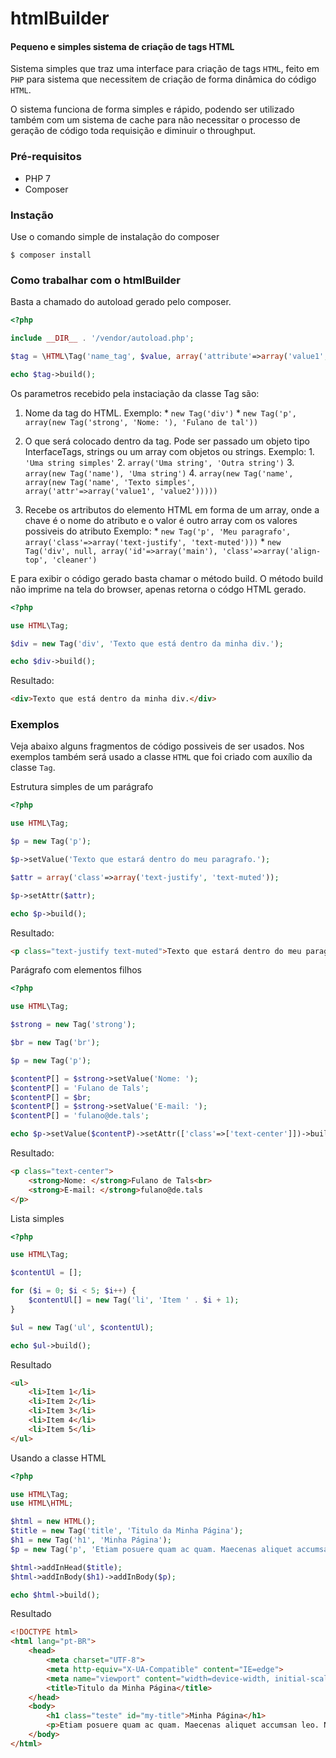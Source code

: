 # htmlBuilder


#### Pequeno e simples sistema de criação de tags HTML

Sistema simples que traz uma interface para criação de tags `HTML`, feito em `PHP` para sistema que necessitem de criação de forma dinâmica do código `HTML`.

O sistema funciona de forma simples e rápido, podendo ser utilizado também com um sistema de cache para não necessitar o processo de geração de código toda requisição e diminuir o throughput.

### Pré-requisitos
* PHP 7
* Composer

### Instação

Use o comando simple de instalação do composer

`$ composer install`

### Como trabalhar com o htmlBuilder

Basta a chamado do autoload gerado pelo composer.

```php
<?php

include __DIR__ . '/vendor/autoload.php';

$tag = \HTML\Tag('name_tag', $value, array('attribute'=>array('value1', 'value2')));

echo $tag->build();

```

Os parametros recebido pela instaciação da classe Tag são:
1. Nome da tag do HTML.
        Exemplo:
                * `new Tag('div')`
                * `new Tag('p', array(new Tag('strong', 'Nome: '), 'Fulano de tal'))`

2. O que será colocado dentro da tag. Pode ser passado um objeto tipo InterfaceTags, strings ou um array com objetos ou strings.
        Exemplo:
                1. `'Uma string simples'`
                2. `array('Uma string', 'Outra string')`
                3. `array(new Tag('name'), 'Uma string')`
                4. `array(new Tag('name', array(new Tag('name', 'Texto simples', array('attr'=>array('value1', 'value2')))))`

3. Recebe os artributos do elemento HTML em forma de um array, onde a chave é o nome do atributo e o valor é outro array com os valores possiveis do atributo
        Exemplo:
                * `new Tag('p', 'Meu paragrafo', array('class'=>array('text-justify', 'text-muted')))`
                * `new Tag('div', null, array('id'=>array('main'), 'class'=>array('align-top', 'cleaner')`

E para exibir o código gerado basta chamar o método build.
O método build não imprime na tela do browser, apenas retorna o códgo HTML gerado.

```php
<?php

use HTML\Tag;

$div = new Tag('div', 'Texto que está dentro da minha div.');

echo $div->build();

```

Resultado:
```html
<div>Texto que está dentro da minha div.</div>
```
### Exemplos

Veja abaixo alguns fragmentos de código possiveis de ser usados. Nos exemplos também será usado a classe `HTML` que foi criado com auxílio da classe `Tag`.

Estrutura simples de um parágrafo
```php
<?php

use HTML\Tag;

$p = new Tag('p');

$p->setValue('Texto que estará dentro do meu paragrafo.');

$attr = array('class'=>array('text-justify', 'text-muted'));

$p->setAttr($attr);

echo $p->build();
```

Resultado:
```html
<p class="text-justify text-muted">Texto que estará dentro do meu paragrafo.</p>
```
Parágrafo com elementos filhos
```php
<?php

use HTML\Tag;

$strong = new Tag('strong');

$br = new Tag('br');

$p = new Tag('p');

$contentP[] = $strong->setValue('Nome: ');
$contentP[] = 'Fulano de Tals';
$contentP[] = $br;
$contentP[] = $strong->setValue('E-mail: ');
$contentP[] = 'fulano@de.tals';

echo $p->setValue($contentP)->setAttr(['class'=>['text-center']])->build();
```

Resultado:
```html
<p class="text-center">
    <strong>Nome: </strong>Fulano de Tals<br>
    <strong>E-mail: </strong>fulano@de.tals
</p>
```

Lista simples
```php
<?php

use HTML\Tag;

$contentUl = [];

for ($i = 0; $i < 5; $i++) {
    $contentUl[] = new Tag('li', 'Item ' . $i + 1);
}

$ul = new Tag('ul', $contentUl);

echo $ul->build();
```

Resultado
```html
<ul>
    <li>Item 1</li>
    <li>Item 2</li>
    <li>Item 3</li>
    <li>Item 4</li>
    <li>Item 5</li>
</ul>
```

Usando a classe HTML

```php
<?php

use HTML\Tag;
use HTML\HTML;

$html = new HTML();
$title = new Tag('title', 'Titulo da Minha Página');
$h1 = new Tag('h1', 'Minha Página');
$p = new Tag('p', 'Etiam posuere quam ac quam. Maecenas aliquet accumsan leo. Nullam dapibus fermentum ipsum. Etiam quis quam. Integer lacinia. Nulla est. Nulla turpis magna, cursus sit amet, suscipit a, interdum id, felis. Integer vulputate sem a nibh rutrum consequat. Maecenas lorem. Pellentesque pretium lectus id turpis. Etiam sapien elit, consequat eget, tristique non, venenatis quis, ante. Fusce wisi. Phasellus faucibus molestie nisl. Fusce eget urna. Curabitur vitae diam non enim vestibulum interdum. Nulla quis diam. Ut tempus purus at lorem.');

$html->addInHead($title);
$html->addInBody($h1)->addInBody($p);

echo $html->build();
```

Resultado
```html
<!DOCTYPE html>
<html lang="pt-BR">
    <head>
        <meta charset="UTF-8">
        <meta http-equiv="X-UA-Compatible" content="IE=edge">
        <meta name="viewport" content="width=device-width, initial-scale=1">
        <title>Titulo da Minha Página</title>
    </head>
    <body>
        <h1 class="teste" id="my-title">Minha Página</h1>
        <p>Etiam posuere quam ac quam. Maecenas aliquet accumsan leo. Nullam dapibus fermentum ipsum. Etiam quis quam. Integer lacinia. Nulla est. Nulla turpis magna, cursus sit amet, suscipit a, interdum id, felis. Integer vulputate sem a nibh rutrum consequat. Maecenas lorem. Pellentesque pretium lectus id turpis. Etiam sapien elit, consequat eget, tristique non, venenatis quis, ante. Fusce wisi. Phasellus faucibus molestie nisl. Fusce eget urna. Curabitur vitae diam non enim vestibulum interdum. Nulla quis diam. Ut tempus purus at lorem.</p>
    </body>
</html>
```